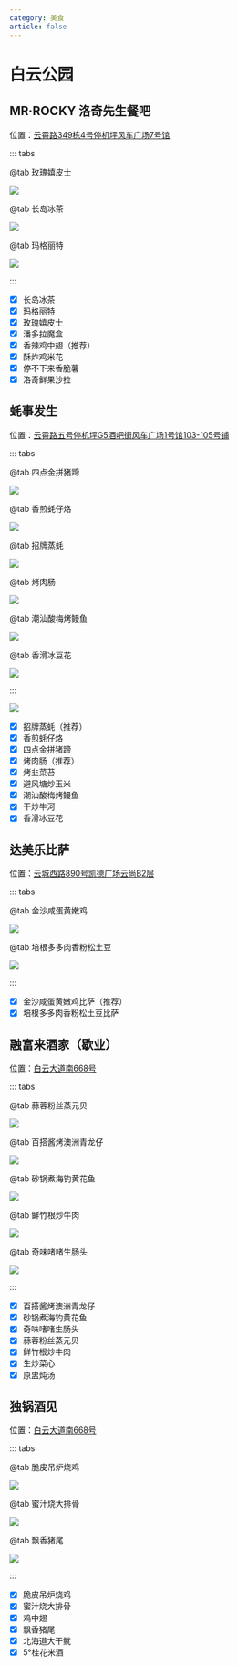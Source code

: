 ```yaml
---
category: 美食
article: false
---
```


# 白云公园

## MR·ROCKY 洛奇先生餐吧

<i class="fa-solid fa-location-dot"></i> 位置：<a href="https://ditu.amap.com/place/B0FFJ14MRH" target="_blank">云霄路349栋4号停机坪风车广场7号馆</a>

::: tabs

@tab 玫瑰嬉皮士

![](https://img.sherry4869.com/blog/life/food/china/guangdong/guangzhou/by/bygy/rocky/1.jpg)

@tab 长岛冰茶

![](https://img.sherry4869.com/blog/life/food/china/guangdong/guangzhou/by/bygy/rocky/3.jpg)

@tab 玛格丽特

![](https://img.sherry4869.com/blog/life/food/china/guangdong/guangzhou/by/bygy/rocky/2.jpg)

:::

- [x] 长岛冰茶
- [x] 玛格丽特
- [x] 玫瑰嬉皮士
- [x] 潘多拉魔盒
- [x] 香辣鸡中翅（推荐）
- [x] 酥炸鸡米花
- [x] 停不下来香脆薯
- [x] 洛奇鲜果沙拉

## 蚝事发生

<i class="fa-solid fa-location-dot"></i> 位置：<a href="https://ditu.amap.com/place/B0JRNSABQ2" target="_blank">云霄路五号停机坪G5酒吧街风车广场1号馆103-105号铺</a>

::: tabs

@tab 四点金拼猪蹄

![](https://img.sherry4869.com/blog/life/food/china/guangdong/guangzhou/by/bygy/hsfs/1.jpg)

@tab 香煎蚝仔烙

![](https://img.sherry4869.com/blog/life/food/china/guangdong/guangzhou/by/bygy/hsfs/2.jpg)

@tab 招牌蒸蚝

![](https://img.sherry4869.com/blog/life/food/china/guangdong/guangzhou/by/bygy/hsfs/3.jpg)

@tab 烤肉肠

![](https://img.sherry4869.com/blog/life/food/china/guangdong/guangzhou/by/bygy/hsfs/4.jpg)

@tab 潮汕酸梅烤鳗鱼

![](https://img.sherry4869.com/blog/life/food/china/guangdong/guangzhou/by/bygy/hsfs/5.jpg)

@tab 香滑冰豆花

![](https://img.sherry4869.com/blog/life/food/china/guangdong/guangzhou/by/bygy/hsfs/6.jpg)

:::

![](https://img.sherry4869.com/blog/life/food/china/guangdong/guangzhou/by/bygy/hsfs/0.jpg)

- [x] 招牌蒸蚝（推荐）
- [x] 香煎蚝仔烙
- [x] 四点金拼猪蹄
- [x] 烤肉肠（推荐）
- [x] 烤韭菜苔
- [x] 避风塘炒玉米
- [x] 潮汕酸梅烤鳗鱼
- [x] 干炒牛河
- [x] 香滑冰豆花

## 达美乐比萨

<i class="fa-solid fa-location-dot"></i> 位置：<a href="https://ditu.amap.com/place/B0KBTHXBHR" target="_blank">云城西路890号凯德广场云尚B2层</a>

::: tabs

@tab 金沙咸蛋黄嫩鸡

![](https://img.sherry4869.com/blog/life/food/china/guangdong/guangzhou/by/bygy/dml/1.png)

@tab 培根多多肉香粉松土豆

![](https://img.sherry4869.com/blog/life/food/china/guangdong/guangzhou/by/bygy/dml/2.png)

:::

- [x] 金沙咸蛋黄嫩鸡比萨（推荐）
- [x] 培根多多肉香粉松土豆比萨

## 融富来酒家（歇业）

<i class="fa-solid fa-location-dot"></i> 位置：<a href="https://ditu.amap.com/place/B0J3F76LNU" target="_blank">白云大道南668号</a>

::: tabs

@tab 蒜蓉粉丝蒸元贝

![](https://img.sherry4869.com/blog/life/food/china/guangdong/guangzhou/by/bygy/rfl/4.jpg)

@tab 百搭酱烤澳洲青龙仔

![](https://img.sherry4869.com/blog/life/food/china/guangdong/guangzhou/by/bygy/rfl/2.jpg)

@tab 砂锅煮海钓黄花鱼

![](https://img.sherry4869.com/blog/life/food/china/guangdong/guangzhou/by/bygy/rfl/1.jpg)

@tab 鲜竹根炒牛肉

![](https://img.sherry4869.com/blog/life/food/china/guangdong/guangzhou/by/bygy/rfl/3.jpg)

@tab 奇味啫啫生肠头

![](https://img.sherry4869.com/blog/life/food/china/guangdong/guangzhou/by/bygy/rfl/5.jpg)

:::

- [x] 百搭酱烤澳洲青龙仔
- [x] 砂锅煮海钓黄花鱼
- [x] 奇味啫啫生肠头
- [x] 蒜蓉粉丝蒸元贝
- [x] 鲜竹根炒牛肉
- [x] 生炒菜心
- [x] 原盅炖汤

## 独锅酒见

<i class="fa-solid fa-location-dot"></i> 位置：<a href="https://ditu.amap.com/place/B0KUZ5HVFN" target="_blank">白云大道南668号</a>

::: tabs

@tab 脆皮吊炉烧鸡

![](https://img.sherry4869.com/blog/life/food/china/guangdong/guangzhou/by/bygy/dgjj/1.JPEG)

@tab 蜜汁烧大排骨

![](https://img.sherry4869.com/blog/life/food/china/guangdong/guangzhou/by/bygy/dgjj/2.JPEG)

@tab 飘香猪尾

![](https://img.sherry4869.com/blog/life/food/china/guangdong/guangzhou/by/bygy/dgjj/3.JPEG)

:::

- [x] 脆皮吊炉烧鸡
- [x] 蜜汁烧大排骨
- [x] 鸡中翅
- [x] 飘香猪尾
- [x] 北海道大干鱿
- [x] 5°桂花米酒